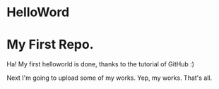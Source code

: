 # HelloWord
My First Repo.
==============
Ha! My first helloworld is done, thanks to the tutorial of GitHub :)

Next I'm going to upload some of my works. Yep, my works.
That's all.
